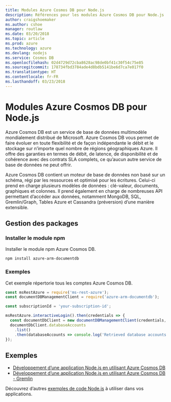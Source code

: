 ```yaml
---
title: Modules Azure Cosmos DB pour Node.js
description: Références pour les modules Azure Cosmos DB pour Node.js
author: craigshoemaker
ms.author: cshoe
manager: routlaw
ms.date: 03/20/2018
ms.topic: article
ms.prod: azure
ms.technology: azure
ms.devlang: nodejs
ms.service: Cosmos DB
ms.openlocfilehash: 02d4729d72cba8628ac98de0bf41c30f54c75e85
ms.sourcegitcommit: 178734fbd3784ade4d8bdb5141be6d7ca7e017f0
ms.translationtype: HT
ms.contentlocale: fr-FR
ms.lasthandoff: 03/23/2018
---
```

# <a name="azure-cosmos-db-modules-for-nodejs"></a>Modules Azure Cosmos DB pour Node.js

Azure Cosmos DB est un service de base de données multimodèle mondialement distribué de Microsoft. Azure Cosmos DB vous permet de faire évoluer en toute flexibilité et de façon indépendante le débit et le stockage sur n’importe quel nombre de régions géographiques Azure. Il offre des garanties en termes de débit, de latence, de disponibilité et de cohérence avec des contrats SLA complets, ce qu’aucun autre service de base de données ne peut offrir.

Azure Cosmos DB contient un moteur de base de données non basé sur un schéma, régi par les ressources et optimisé pour les écritures. Celui-ci prend en charge plusieurs modèles de données : clé-valeur, documents, graphiques et colonnes. Il prend également en charge de nombreuses API permettant d’accéder aux données, notamment MongoDB, SQL, Gremlin/Graph, Tables Azure et Cassandra (préversion) d’une manière extensible.

## <a name="management-package"></a>Gestion des packages

### <a name="install-the-npm-module"></a>Installer le module npm 

Installer le module npm Azure Cosmos DB.

```bash
npm install azure-arm-documentdb
```

### <a name="example"></a>Exemples

Cet exemple répertorie tous les comptes Azure Cosmos DB.

```javascript
const msRestAzure = require('ms-rest-azure');
const documentDBManagementClient = require('azure-arm-documentdb');

const subscriptionId = 'your-subscription-id';

msRestAzure.interactiveLogin().then(credentials => {
  const documentDbClient = new documentDBManagementClient(credentials, subscriptionId);
  documentDbClient.databaseAccounts
    .list()
    .then(databaseAccounts => console.log('Retrieved database accounts: ', databaseAccounts));
});
```

## <a name="samples"></a>Exemples

* [Développement d’une application Node.js en utilisant Azure Cosmos DB](https://azure.microsoft.com/resources/samples/azure-cosmos-db-documentdb-nodejs-getting-started/)
* [Développement d’une application Node.js en utilisant Azure Cosmos DB - Gremlin](https://azure.microsoft.com/resources/samples/azure-cosmos-db-graph-nodejs-getting-started/)

Découvrez d’autres [exemples de code Node.js](https://azure.microsoft.com/resources/samples/?platform=nodejs) à utiliser dans vos applications.
